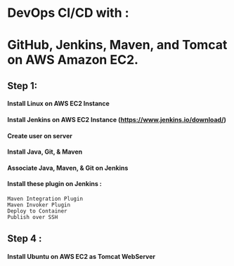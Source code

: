# DevOps CI/CD with :
# GitHub, Jenkins, Maven, and Tomcat on AWS Amazon EC2.

## Step 1:
#### Install Linux on AWS EC2 Instance
#### Install Jenkins on AWS EC2 Instance (https://www.jenkins.io/download/)
#### Create user on server
#### Install Java, Git, & Maven
#### Associate Java, Maven, & Git on Jenkins
#### Install these plugin on Jenkins :
    Maven Integration Plugin
    Maven Invoker Plugin
    Deploy to Container
    Publish over SSH
## Step 4 :
#### Install Ubuntu on AWS EC2 as Tomcat WebServer

